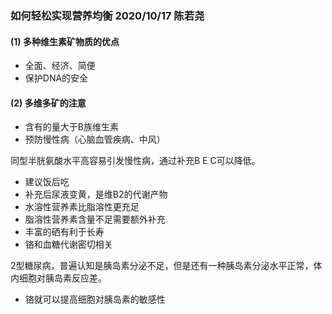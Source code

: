 ### 如何轻松实现营养均衡 2020/10/17 陈若尧

#### (1) 多种维生素矿物质的优点
* 全面、经济、简便
* 保护DNA的安全

#### (2) 多维多矿的注意
* 含有的量大于B族维生素
* 预防慢性病（心脑血管疾病、中风）

同型半胱氨酸水平高容易引发慢性病，通过补充B E C可以降低。

* 建议饭后吃
* 补充后尿液变黄，是维B2的代谢产物
* 水溶性营养素比脂溶性更充足
* 脂溶性营养素含量不足需要额外补充
* 丰富的硒有利于长寿
* 铬和血糖代谢密切相关

2型糖尿病，普遍认知是胰岛素分泌不足，但是还有一种胰岛素分泌水平正常，体内细胞对胰岛素反应差。

* 铬就可以提高细胞对胰岛素的敏感性
